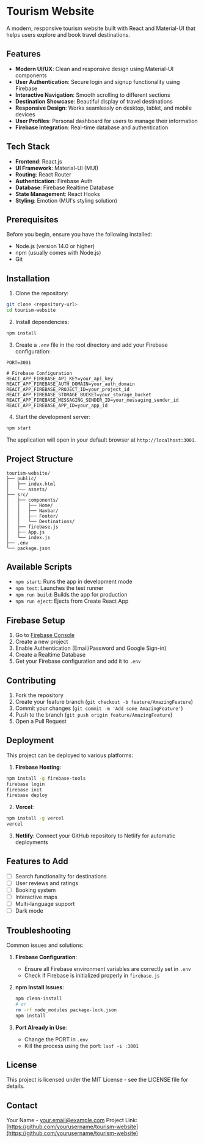 # Tourism Website

A modern, responsive tourism website built with React and Material-UI that helps users explore and book travel destinations.

## Features

- **Modern UI/UX**: Clean and responsive design using Material-UI components
- **User Authentication**: Secure login and signup functionality using Firebase
- **Interactive Navigation**: Smooth scrolling to different sections
- **Destination Showcase**: Beautiful display of travel destinations
- **Responsive Design**: Works seamlessly on desktop, tablet, and mobile devices
- **User Profiles**: Personal dashboard for users to manage their information
- **Firebase Integration**: Real-time database and authentication

## Tech Stack

- **Frontend**: React.js
- **UI Framework**: Material-UI (MUI)
- **Routing**: React Router
- **Authentication**: Firebase Auth
- **Database**: Firebase Realtime Database
- **State Management**: React Hooks
- **Styling**: Emotion (MUI's styling solution)

## Prerequisites

Before you begin, ensure you have the following installed:
- Node.js (version 14.0 or higher)
- npm (usually comes with Node.js)
- Git

## Installation

1. Clone the repository:
```bash
git clone <repository-url>
cd tourism-website
```

2. Install dependencies:
```bash
npm install
```

3. Create a `.env` file in the root directory and add your Firebase configuration:
```env
PORT=3001

# Firebase Configuration
REACT_APP_FIREBASE_API_KEY=your_api_key
REACT_APP_FIREBASE_AUTH_DOMAIN=your_auth_domain
REACT_APP_FIREBASE_PROJECT_ID=your_project_id
REACT_APP_FIREBASE_STORAGE_BUCKET=your_storage_bucket
REACT_APP_FIREBASE_MESSAGING_SENDER_ID=your_messaging_sender_id
REACT_APP_FIREBASE_APP_ID=your_app_id
```

4. Start the development server:
```bash
npm start
```

The application will open in your default browser at `http://localhost:3001`.

## Project Structure

```
tourism-website/
├── public/
│   ├── index.html
│   └── assets/
├── src/
│   ├── components/
│   │   ├── Home/
│   │   ├── Navbar/
│   │   ├── Footer/
│   │   └── Destinations/
│   ├── firebase.js
│   ├── App.js
│   └── index.js
├── .env
└── package.json
```

## Available Scripts

- `npm start`: Runs the app in development mode
- `npm test`: Launches the test runner
- `npm run build`: Builds the app for production
- `npm run eject`: Ejects from Create React App

## Firebase Setup

1. Go to [Firebase Console](https://console.firebase.google.com/)
2. Create a new project
3. Enable Authentication (Email/Password and Google Sign-in)
4. Create a Realtime Database
5. Get your Firebase configuration and add it to `.env`

## Contributing

1. Fork the repository
2. Create your feature branch (`git checkout -b feature/AmazingFeature`)
3. Commit your changes (`git commit -m 'Add some AmazingFeature'`)
4. Push to the branch (`git push origin feature/AmazingFeature`)
5. Open a Pull Request

## Deployment

This project can be deployed to various platforms:

1. **Firebase Hosting**:
```bash
npm install -g firebase-tools
firebase login
firebase init
firebase deploy
```

2. **Vercel**:
```bash
npm install -g vercel
vercel
```

3. **Netlify**: Connect your GitHub repository to Netlify for automatic deployments

## Features to Add

- [ ] Search functionality for destinations
- [ ] User reviews and ratings
- [ ] Booking system
- [ ] Interactive maps
- [ ] Multi-language support
- [ ] Dark mode

## Troubleshooting

Common issues and solutions:

1. **Firebase Configuration**:
   - Ensure all Firebase environment variables are correctly set in `.env`
   - Check if Firebase is initialized properly in `firebase.js`

2. **npm Install Issues**:
   ```bash
   npm clean-install
   # or
   rm -rf node_modules package-lock.json
   npm install
   ```

3. **Port Already in Use**:
   - Change the PORT in `.env`
   - Kill the process using the port: `lsof -i :3001`

## License

This project is licensed under the MIT License - see the LICENSE file for details.

## Contact

Your Name - your.email@example.com
Project Link: [https://github.com/yourusername/tourism-website](https://github.com/yourusername/tourism-website)
